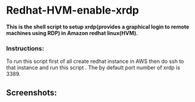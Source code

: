 # Redhat-HVM-enable-xrdp

<b> This is the shell script to setup xrdp(provides a graphical login to remote machines using RDP) in Amazon redhat linux(HVM). </b>

### Instructions:
To run this script first of all create redhat instance in AWS then do ssh to that instance and run this script .
The by default port number of xrdp is 3389.

## Screenshots:
